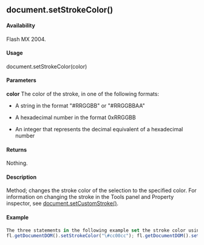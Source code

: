 ## document.setStrokeColor()

#### Availability

Flash MX 2004.

#### Usage

document.setStrokeColor(color)

#### Parameters

**color** The color of the stroke, in one of the following formats:

-   A string in the format "\#RRGGBB" or "\#RRGGBBAA"

-   A hexadecimal number in the format 0xRRGGBB

-   An integer that represents the decimal equivalent of a hexadecimal number

#### Returns

Nothing.

#### Description

Method; changes the stroke color of the selection to the specified color. For information on changing the stroke in the Tools panel and Property inspector, see [document.setCustomStroke()](#!AdobeDocs/developers-animatesdk-docs/test/Document_object/docum480.md).

#### Example

```javascript
The three statements in the following example set the stroke color using each of the different formats for specifying color:
fl.getDocumentDOM().setStrokeColor("\#cc00cc"); fl.getDocumentDOM().setStrokeColor(0xcc00cc); fl.getDocumentDOM().setStrokeColor(120000);

```